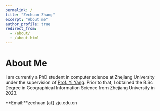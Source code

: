 ```yaml
---
permalink: /
title: "Zechuan Zhang"
excerpt: "About me"
author_profile: true
redirect_from: 
  - /about/
  - /about.html
---
```


About Me
======
I am currently a PhD student in computer science at Zhejiang University under the supervision of [Prof. Yi Yang](https://scholar.google.com/citations?user=RMSuNFwAAAAJ&hl=zh-CN&oi=ao). Prior to that, I obtained the B.Sc Degree in Geographical Information Science from Zhejiang University in 2023.

**Email:**zechuan [at] zju.edu.cn








